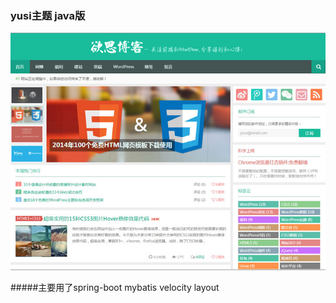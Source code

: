 ### yusi主题 java版
![](https://github.com/stranger520/rich-blog/blob/master/screenshot.jpg)


#####主要用了spring-boot mybatis velocity layout
